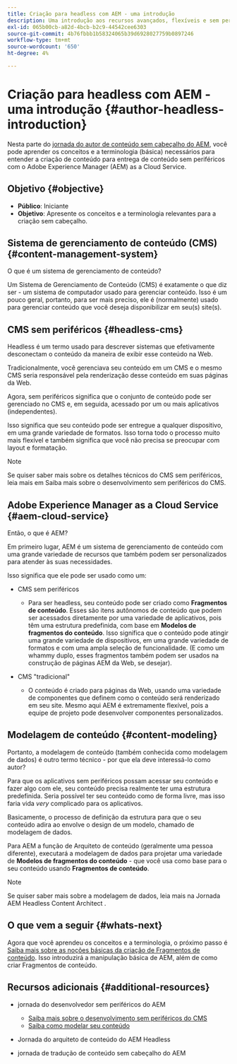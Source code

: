 ```yaml
---
title: Criação para headless com AEM - uma introdução
description: Uma introdução aos recursos avançados, flexíveis e sem periféricos do Adobe Experience Manager as a Cloud Service e como criar conteúdo para o seu projeto.
exl-id: 065b00cb-a82d-4bcb-b2c9-44542cee6303
source-git-commit: 4b76fbbb1b58324065b39d6928027759b0897246
workflow-type: tm+mt
source-wordcount: '650'
ht-degree: 4%

---
```


# Criação para headless com AEM - uma introdução {#author-headless-introduction}

Nesta parte do [jornada do autor de conteúdo sem cabeçalho do AEM](overview.md), você pode aprender os conceitos e a terminologia (básica) necessários para entender a criação de conteúdo para entrega de conteúdo sem periféricos com o Adobe Experience Manager (AEM) as a Cloud Service.

## Objetivo {#objective}

* **Público**: Iniciante
* **Objetivo**: Apresente os conceitos e a terminologia relevantes para a criação sem cabeçalho.

## Sistema de gerenciamento de conteúdo (CMS) {#content-management-system}

O que é um sistema de gerenciamento de conteúdo?

Um Sistema de Gerenciamento de Conteúdo (CMS) é exatamente o que diz ser - um sistema de computador usado para gerenciar conteúdo. Isso é um pouco geral, portanto, para ser mais preciso, ele é (normalmente) usado para gerenciar conteúdo que você deseja disponibilizar em seu(s) site(s).

## CMS sem periféricos {#headless-cms}

Headless é um termo usado para descrever sistemas que efetivamente desconectam o conteúdo da maneira de exibir esse conteúdo na Web.

Tradicionalmente, você gerenciava seu conteúdo em um CMS e o mesmo CMS seria responsável pela renderização desse conteúdo em suas páginas da Web.

Agora, sem periféricos significa que o conjunto de conteúdo pode ser gerenciado no CMS e, em seguida, acessado por um ou mais aplicativos (independentes).

Isso significa que seu conteúdo pode ser entregue a qualquer dispositivo, em uma grande variedade de formatos. Isso torna todo o processo muito mais flexível e também significa que você não precisa se preocupar com layout e formatação.

>[!NOTE]
>
>Se quiser saber mais sobre os detalhes técnicos do CMS sem periféricos, leia mais em Saiba mais sobre o desenvolvimento sem periféricos do CMS.

## Adobe Experience Manager as a Cloud Service {#aem-cloud-service}

Então, o que é AEM?

Em primeiro lugar, AEM é um sistema de gerenciamento de conteúdo com uma grande variedade de recursos que também podem ser personalizados para atender às suas necessidades.

Isso significa que ele pode ser usado como um:

* CMS sem periféricos
   * Para ser headless, seu conteúdo pode ser criado como **Fragmentos de conteúdo**.
Esses são itens autônomos de conteúdo que podem ser acessados diretamente por uma variedade de aplicativos, pois têm uma estrutura predefinida, com base em **Modelos de fragmentos do conteúdo**.
Isso significa que o conteúdo pode atingir uma grande variedade de dispositivos, em uma grande variedade de formatos e com uma ampla seleção de funcionalidade.
(E como um whammy duplo, esses fragmentos também podem ser usados na construção de páginas AEM da Web, se desejar).

* CMS &quot;tradicional&quot;
   * O conteúdo é criado para páginas da Web, usando uma variedade de componentes que definem como o conteúdo será renderizado em seu site. Mesmo aqui AEM é extremamente flexível, pois a equipe de projeto pode desenvolver componentes personalizados.

## Modelagem de conteúdo {#content-modeling}

Portanto, a modelagem de conteúdo (também conhecida como modelagem de dados) é outro termo técnico - por que ela deve interessá-lo como autor?

Para que os aplicativos sem periféricos possam acessar seu conteúdo e fazer algo com ele, seu conteúdo precisa realmente ter uma estrutura predefinida. Seria possível ter seu conteúdo como de forma livre, mas isso faria vida *very* complicado para os aplicativos.

Basicamente, o processo de definição da estrutura para que o seu conteúdo adira ao envolve o design de um modelo, chamado de modelagem de dados.

Para AEM a função de Arquiteto de conteúdo (geralmente uma pessoa diferente), executará a modelagem de dados para projetar uma variedade de **Modelos de fragmentos do conteúdo** - que você usa como base para o seu conteúdo usando **Fragmentos de conteúdo**.

>[!NOTE]
>
>Se quiser saber mais sobre a modelagem de dados, leia mais na Jornada AEM Headless Content Architect .

## O que vem a seguir {#whats-next}

Agora que você aprendeu os conceitos e a terminologia, o próximo passo é [Saiba mais sobre as noções básicas da criação de Fragmentos de conteúdo](basics.md). Isso introduzirá a manipulação básica de AEM, além de como criar Fragmentos de conteúdo.

## Recursos adicionais {#additional-resources}

* jornada do desenvolvedor sem periféricos do AEM
   * [Saiba mais sobre o desenvolvimento sem periféricos do CMS](/help/journey-headless/developer/learn-about.md)
   * [Saiba como modelar seu conteúdo](/help/journey-headless/developer/model-your-content.md)

* Jornada do arquiteto de conteúdo do AEM Headless

* jornada de tradução de conteúdo sem cabeçalho do AEM
